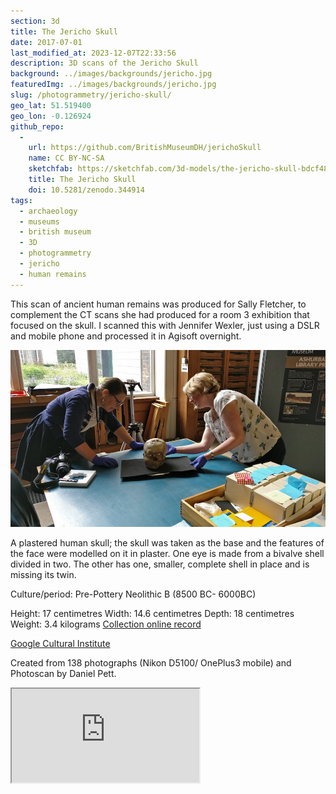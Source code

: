 ```yaml
---
section: 3d
title: The Jericho Skull
date: 2017-07-01
last_modified_at: 2023-12-07T22:33:56
description: 3D scans of the Jericho Skull
background: ../images/backgrounds/jericho.jpg
featuredImg: ../images/backgrounds/jericho.jpg
slug: /photogrammetry/jericho-skull/
geo_lat: 51.519400
geo_lon: -0.126924
github_repo:
  -
    url: https://github.com/BritishMuseumDH/jerichoSkull
    name: CC BY-NC-SA
    sketchfab: https://sketchfab.com/3d-models/the-jericho-skull-bdcf4843e0964da2931aa7ab1fc1b99d
    title: The Jericho Skull
    doi: 10.5281/zenodo.344914
tags:
  - archaeology
  - museums
  - british museum
  - 3D
  - photogrammetry
  - jericho
  - human remains
---
```

This scan of ancient human remains was produced for Sally Fletcher, to complement
the CT scans she had produced for a room 3 exhibition that focused on the skull. I scanned 
this with Jennifer Wexler, just using a DSLR and mobile phone and processed it in 
Agisoft overnight. 

![Jennifer Wexler and Sally Fletcher with the Jericho skull](../images/2017/08/IMG_20160809_150456-2.jpg)

A plastered human skull; the skull was taken as the base and the features of the face were modelled on it in plaster. 
One eye is made from a bivalve shell divided in two. The other has one, smaller, complete shell in place and is missing its twin.

Culture/period: Pre-Pottery Neolithic B (8500 BC- 6000BC)

Height: 17 centimetres
Width: 14.6 centimetres
Depth: 18 centimetres
Weight: 3.4 kilograms
[Collection online record](http://bit.ly/jerichoSkull3D)

[Google Cultural Institute](https://www.google.com/culturalinstitute/beta/asset/swH1nFuqOHaDLQ)

Created from 138 photographs (Nikon D5100/ OnePlus3 mobile) and Photoscan by Daniel Pett.

<div class="ratio ratio-1x1 mb-3">
    <iframe title="A 3D model of the Jericho Skull"  src="https://sketchfab.com/models/bdcf4843e0964da2931aa7ab1fc1b99d/embed"  allow="autoplay; fullscreen; vr" mozallowfullscreen="true" webkitallowfullscreen="true"></iframe>
</div>
